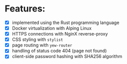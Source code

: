 # Features:
- [x] implemented using the Rust programming language
- [x] Docker virtualization with Alping Linux
- [x] HTTPS connections with NginX reverse-proxy
- [x] CSS styling with `stylist`
- [x] page routing with `yew-router`
- [x] handling of status code 404 (page not found)
- [x] client-side password hashing with SHA256 algorithm
